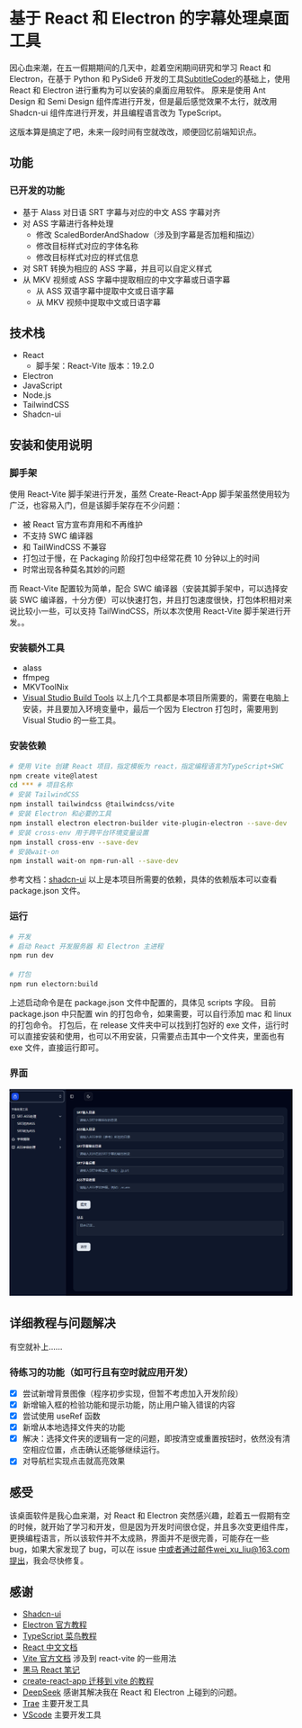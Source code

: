 # 基于 React 和 Electron 的字幕处理桌面工具

因心血来潮，在五一假期期间的几天中，趁着空闲期间研究和学习 React 和 Electron，在基于 Python 和 PySide6 开发的工具[SubtitleCoder](https://github.com/liuweixu/SubtitleCoder)的基础上，使用 React 和 Electron 进行重构为可以安装的桌面应用软件。
原来是使用 Ant Design 和 Semi Design 组件库进行开发，但是最后感觉效果不太行，就改用 Shadcn-ui 组件库进行开发，并且编程语言改为 TypeScript。

这版本算是搞定了吧，未来一段时间有空就改改，顺便回忆前端知识点。

## 功能

### 已开发的功能

- 基于 Alass 对日语 SRT 字幕与对应的中文 ASS 字幕对齐
- 对 ASS 字幕进行各种处理
  - 修改 ScaledBorderAndShadow（涉及到字幕是否加粗和描边）
  - 修改目标样式对应的字体名称
  - 修改目标样式对应的样式信息
- 对 SRT 转换为相应的 ASS 字幕，并且可以自定义样式
- 从 MKV 视频或 ASS 字幕中提取相应的中文字幕或日语字幕
  - 从 ASS 双语字幕中提取中文或日语字幕
  - 从 MKV 视频中提取中文或日语字幕

## 技术栈

- React
  - 脚手架：React-Vite 版本：19.2.0
- Electron
- JavaScript
- Node.js
- TailwindCSS
- Shadcn-ui

## 安装和使用说明

### 脚手架

使用 React-Vite 脚手架进行开发，虽然 Create-React-App 脚手架虽然使用较为广泛，也容易入门，但是该脚手架存在不少问题：

- 被 React 官方宣布弃用和不再维护
- 不支持 SWC 编译器
- 和 TailWindCSS 不兼容
- 打包过于慢，在 Packaging 阶段打包中经常花费 10 分钟以上的时间
- 时常出现各种莫名其妙的问题

而 React-Vite 配置较为简单，配合 SWC 编译器（安装其脚手架中，可以选择安装 SWC 编译器，十分方便）可以快速打包，并且打包速度很快，打包体积相对来说比较小一些，可以支持 TailWindCSS，所以本次使用 React-Vite 脚手架进行开发。。

### 安装额外工具

- alass
- ffmpeg
- MKVToolNix
- [Visual Studio Build Tools](https://visualstudio.microsoft.com/zh-hans/visual-cpp-build-tools/)
  以上几个工具都是本项目所需要的，需要在电脑上安装，并且要加入环境变量中，最后一个因为 Electron 打包时，需要用到 Visual Studio 的一些工具。

### 安装依赖

```bash
# 使用 Vite 创建 React 项目，指定模板为 react，指定编程语言为TypeScript+SWC
npm create vite@latest
cd *** # 项目名称
# 安装 TailwindCSS
npm install tailwindcss @tailwindcss/vite
# 安装 Electron 和必要的工具
npm install electron electron-builder vite-plugin-electron --save-dev
# 安装 cross-env 用于跨平台环境变量设置
npm install cross-env --save-dev
# 安装wait-on
npm install wait-on npm-run-all --save-dev
```

参考文档：[shadcn-ui](https://ui.shadcn.com/docs/installation/vite)
以上是本项目所需要的依赖，具体的依赖版本可以查看 package.json 文件。

### 运行

```bash
# 开发
# 启动 React 开发服务器 和 Electron 主进程
npm run dev

# 打包
npm run electorn:build
```

上述启动命令是在 package.json 文件中配置的，具体见 scripts 字段。
目前 package.json 中只配置 win 的打包命令，如果需要，可以自行添加 mac 和 linux 的打包命令。
打包后，在 release 文件夹中可以找到打包好的 exe 文件，运行时可以直接安装和使用，也可以不用安装，只需要点击其中一个文件夹，里面也有 exe 文件，直接运行即可。

### 界面

![](profile_image/image.png)

## 详细教程与问题解决

有空就补上......

### 待练习的功能（如可行且有空时就应用开发）

- [x] 尝试新增背景图像（程序初步实现，但暂不考虑加入开发阶段）
- [x] 新增输入框的检验功能和提示功能，防止用户输入错误的内容
- [x] 尝试使用 useRef 函数
- [x] 新增从本地选择文件夹的功能
- [x] 解决：选择文件夹的逻辑有一定的问题，即按清空或重置按钮时，依然没有清空相应位置，点击确认还能够继续运行。
- [x] 对导航栏实现点击就高亮效果

## 感受

该桌面软件是我心血来潮，对 React 和 Electron 突然感兴趣，趁着五一假期有空的时候，就开始了学习和开发，但是因为开发时间很仓促，并且多次变更组件库，更换编程语言，所以该软件并不太成熟，界面并不是很完善，可能存在一些 bug，如果大家发现了 bug，可以在 issue 中或者通过邮件wei_xu_liu@163.com提出，我会尽快修复。

## 感谢

- [Shadcn-ui](https://ui.shadcn.com/)
- [Electron 官方教程](https://www.electronjs.org/zh/docs/latest/tutorial/tutorial-prerequisites)
- [TypeScript 菜鸟教程](https://www.runoob.com/typescript/ts-tutorial.html)
- [React 中文文档](https://react.docschina.org/)
- [Vite 官方文档](https://cn.vite.dev/guide/#scaffolding-your-first-vite-project) 涉及到 react-vite 的一些用法
- [黑马 React 笔记](https://blog.csdn.net/2301_80182418/article/details/145483587)
- [create-react-app 迁移到 vite 的教程](https://segmentfault.com/a/1190000044980287)
- [DeepSeek](https://chat.deepseek.com/) 感谢其解决我在 React 和 Electron 上碰到的问题。
- [Trae](https://www.trae.ai/) 主要开发工具
- [VScode](https://code.visualstudio.com/) 主要开发工具
